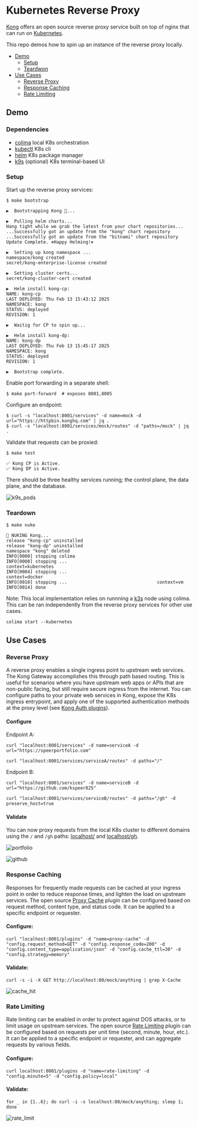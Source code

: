 # Kubernetes Reverse Proxy

[Kong](https://konghq.com/) offers an open source reverse proxy service built on top of nginx that can run on [Kubernetes](https://docs.konghq.com/gateway/3.8.x/install/kubernetes/proxy/).

This repo demos how to spin up an instance of the reverse proxy locally.

- [Demo](#demo)
  - [Setup](#setup)
  - [Teardwon](#teardown)
- [Use Cases](#use-cases)
  - [Reverse Proxy](#reverse-proxy)
  - [Response Caching](#response-caching)
  - [Rate Limiting](#rate-limiting)

## Demo

### Dependencies
* [colima](https://github.com/abiosoft/colima) local K8s orchestration
* [kubectl](https://kubernetes.io/docs/tasks/tools/install-kubectl-macos/) K8s cli
* [helm](https://helm.sh/docs/intro/quickstart/) K8s package manager
* [k9s](https://k9scli.io/) (optional) K8s terminal-based UI

### Setup
Start up the reverse proxy services:
```
$ make bootstrap

▶️  Bootstrapping Kong 🦍...

▶️  Pulling helm charts...
Hang tight while we grab the latest from your chart repositories...
...Successfully got an update from the "kong" chart repository
...Successfully got an update from the "bitnami" chart repository
Update Complete. ⎈Happy Helming!⎈

▶️  Setting up kong namespace ...
namespace/kong created
secret/kong-enterprise-license created

▶️  Setting cluster certs...
secret/kong-cluster-cert created

▶️  Helm install kong-cp:
NAME: kong-cp
LAST DEPLOYED: Thu Feb 13 15:43:12 2025
NAMESPACE: kong
STATUS: deployed
REVISION: 1

▶️  Waitig for CP to spin up...

▶️  Helm install kong-dp:
NAME: kong-dp
LAST DEPLOYED: Thu Feb 13 15:45:17 2025
NAMESPACE: kong
STATUS: deployed
REVISION: 1

▶️  Bootstrap complete.
```

Enable port forwarding in a separate shell:
```
$ make port-forward  # exposes 8001,8005
```
Configure an endpoint:
```
$ curl -s "localhost:8001/services" -d name=mock -d url="https://httpbin.konghq.com" | jq .
$ curl -s "localhost:8001/services/mock/routes" -d "paths=/mock" | jq .
```
Validate that requests can be proxied:
```
$ make test

✅ Kong CP is Active.
✅ Kong DP is Active.
```
There should be three healthy services running; the control plane, the data plane, and the database.

![k9s_pods](./images/k9s-pods.png)


### Teardown
```
$ make nuke

🧨 NUKING Kong...
release "kong-cp" uninstalled
release "kong-dp" uninstalled
namespace "kong" deleted
INFO[0000] stopping colima
INFO[0000] stopping ...                                  context=kubernetes
INFO[0004] stopping ...                                  context=docker
INFO[0010] stopping ...                                  context=vm
INFO[0014] done
```

Note: This local implementation relies on runnning a [k3s](https://k3s.io/) node using colima. This can be ran independently from the reverse proxy services for other use cases.
```
colima start --kubernetes
```

## Use Cases

### Reverse Proxy

A reverse proxy enables a single ingress point to upstream web services. The Kong Gateway accomplishes this through path based routing. This is useful for scenarios where you have upstream web apps or APIs that are non-public facing, but still require secure ingress from the internet. You can configure paths to your private web services in Kong, expose the K8s ingress entrypoint, and apply one of the supported authentication methods at the proxy level (see [Kong Auth plugins](https://docs.konghq.com/hub/?tier=free&category=authentication)).

#### Configure
Endpoint A:
```
curl "localhost:8001/services" -d name=serviceA -d url="https://speerportfolio.com"

curl "localhost:8001/services/serviceA/routes" -d paths="/"
```

Endpoint B:
```
curl "localhost:8001/services" -d name=serviceB -d url="https://github.com/kspeer825"

curl "localhost:8001/services/serviceB/routes" -d paths="/gh" -d preserve_host=true
```

#### Validate

You can now proxy requests from the local K8s cluster to different domains using the `/` and `/gh` paths: [localhost/](https://localhost/) and [localhost/gh](https://localhost/gh).

![portfolio](./images/portfolio.png)

![github](./images/github.png)

### Response Caching

Responses for frequently made requests can be cached at your ingress point in order to reduce response times, and lighten the load on upstream services. The open source [Proxy Cache](https://docs.konghq.com/hub/kong-inc/proxy-cache/) plugin can be configured based on request method, content type, and status code. It can be applied to a specific endpoint or requester.

#### Configure:
```
curl "localhost:8001/plugins" -d "name=proxy-cache" -d "config.request_method=GET" -d "config.response_code=200" -d "config.content_type=application/json" -d "config.cache_ttl=30" -d "config.strategy=memory"
```

#### Validate:
```
curl -s -i -X GET http://localhost:80/mock/anything | grep X-Cache
```

![cache_hit](./images/cache-hit.png)


### Rate Limiting

Rate limiting can be enabled in order to protect against DOS attacks, or to limit usage on upstream services. The open source [Rate Limiting](https://docs.konghq.com/hub/kong-inc/rate-limiting/) plugin can be configured based on requests per unit time (second, minute, hour, etc.). It can be applied to a specific endpoint or requester, and can aggregate requests by various fields.

#### Configure:
```
curl localhost:8001/plugins -d "name=rate-limiting" -d "config.minute=5" -d "config.policy=local"

```

#### Validate:
```
for _ in {1..6}; do curl -i -s localhost:80/mock/anything; sleep 1; done
```

![rate_limit](./images/rate-limit.png)
